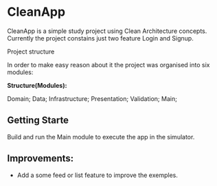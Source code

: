# CleanApp
CleanApp is a simple study project using Clean Architecture concepts. Currently the project constains just two feature Login and Signup.

Project structure

In order to make easy reason about it the project was organised into six modules:

**Structure(Modules):**

Domain;
Data;
Infrastructure;
Presentation;
Validation;
Main;

## Getting Starte
Build and run the Main module to execute the app in the simulator.

## Improvements:

- Add a some feed or list feature to improve the exemples.
